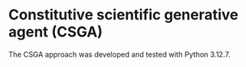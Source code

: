 # Constitutive scientific generative agent (CSGA)

The CSGA approach was developed and tested with Python 3.12.7.

